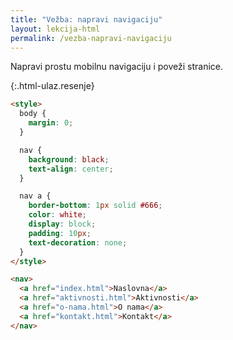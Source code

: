 ```yaml
---
title: "Vežba: napravi navigaciju"
layout: lekcija-html
permalink: /vezba-napravi-navigaciju
---
```


Napravi prostu mobilnu navigaciju i poveži stranice.

{:.html-ulaz.resenje}
```html
<style>
  body {
    margin: 0;
  }

  nav {
    background: black;
    text-align: center;
  }

  nav a {
    border-bottom: 1px solid #666;
    color: white;
    display: block;
    padding: 10px;
    text-decoration: none;
  }
</style>

<nav>
  <a href="index.html">Naslovna</a>
  <a href="aktivnosti.html">Aktivnosti</a>
  <a href="o-nama.html">O nama</a>
  <a href="kontakt.html">Kontakt</a>
</nav>
```